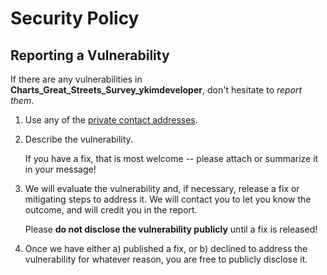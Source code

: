 # Security Policy

## Reporting a Vulnerability

If there are any vulnerabilities in **Charts_Great_Streets_Survey_ykimdeveloper**, don't hesitate to _report them_.

1. Use any of the [private contact addresses](https://github.com/ykimdeveloper/charts-great-streets-survey-ykimdeveloper#support).
2. Describe the vulnerability.

   If you have a fix, that is most welcome -- please attach or summarize it in your message!

3. We will evaluate the vulnerability and, if necessary, release a fix or mitigating steps to address it. We will contact you to let you know the outcome, and will credit you in the report.

   Please **do not disclose the vulnerability publicly** until a fix is released!

4. Once we have either a) published a fix, or b) declined to address the vulnerability for whatever reason, you are free to publicly disclose it.
